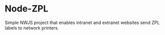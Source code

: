 # Node-ZPL
Simple NWJS project that enables intranet and extranet websites send ZPL labels to network printers.
